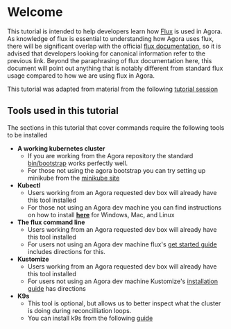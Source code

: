 # Welcome

This tutorial is intended to help developers learn how [Flux](https://fluxcd.io)
is used in Agora. As knowledge of flux is essential to understanding how Agora
uses flux, there will be significant overlap with the official
[flux documentation](https://fluxcd.io/flux/), so it is advised that developers
looking for canonical information refer to the previous link. Beyond the
paraphrasing of flux documentation here, this document will point out anything
that is notably different from standard flux usage compared to how we are using
flux in Agora.

This tutorial was adapted from material from the following [tutorial session](http://go/learnflux)

## Tools used in this tutorial

The sections in this tutorial that cover commands require the following tools
to be installed

* **A working kubernetes cluster**
  * If you are working from the Agora repository the standard
  [bin/bootstrap](https://github.tri-ad.tech/cityos-platform/cityos/tree/main/infrastructure/k8s/local/bin/bootstrap)
  works perfectly well.
  * For those not using the agora bootstrap you can try setting up minikube
  from the
  [minikube site](https://minikube.sigs.k8s.io/docs/start/)
* **Kubectl**
  * Users working from an Agora requested dev box will already have this tool
  installed
  * For those not using an Agora dev machine you can find instructions on how
  to install
  [**here**](https://minikube.sigs.k8s.io/docs/start/) for Windows, Mac, and Linux
* **The flux command line**
  * Users working from an Agora requested dev box will already have this tool
  installed
  * For users not using an Agora dev machine flux's [get started guide](https://fluxcd.io/flux/get-started/)
  includes directions for this.
* **Kustomize**
  * Users working from an Agora requested dev box will already have this tool
  installed
  * For users not using an Agora dev machine Kustomize's [installation guide](https://kubectl.docs.kubernetes.io/installation/)
  has directions
* **K9s**
  * This tool is optional, but allows us to better inspect what the cluster is
  doing during reconcilliation loops.
  * You can install k9s from the following [guide](https://k9scli.io/topics/install/)
